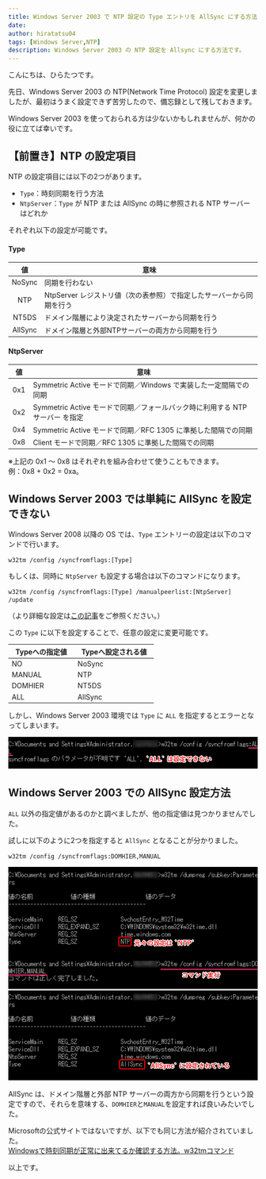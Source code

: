 ```yaml
---
title: Windows Server 2003 で NTP 設定の Type エントリを AllSync にする方法
date: 
author: hiratatsu04
tags: [Windows Server,NTP]
description: Windows Server 2003 の NTP 設定を Allsync にする方法です。
---
```


こんにちは、ひらたつです。

先日、Windows Server 2003 の NTP(Network Time Protocol) 設定を変更しましたが、最初はうまく設定できず苦労したので、備忘録として残しておきます。

Windows Server 2003 を使っておられる方は少ないかもしれませんが、何かの役に立てば幸いです。

## 【前置き】NTP の設定項目
NTP の設定項目には以下の2つがあります。
- `Type`：時刻同期を行う方法
- `NtpServer`：`Type` が NTP または AllSync の時に参照される NTP サーバー はどれか

それぞれ以下の設定が可能です。

#### Type

| &nbsp;&nbsp;&nbsp;&nbsp;&nbsp;値&nbsp;&nbsp;&nbsp;&nbsp;&nbsp; | 意味 |
| :---: | -- |
| NoSync | 同期を行わない |
| NTP | NtpServer レジストリ値（次の表参照）で指定したサーバーから同期を行う |
| NT5DS | ドメイン階層により決定されたサーバーから同期を行う |
| AllSync | ドメイン階層と外部NTPサーバーの両方から同期を行う |

#### NtpServer

| &nbsp;&nbsp;値&nbsp;&nbsp; | 意味 |
| :---: | -- |
| 0x1 | Symmetric Active モードで同期／Windows で実装した一定間隔での同期 |
| 0x2 | Symmetric Active モードで同期／フォールバック時に利用する NTP サーバー を指定 |
| 0x4 | Symmetric Active モードで同期／RFC 1305 に準拠した間隔での同期 |
| 0x8 | Client モードで同期／RFC 1305 に準拠した間隔での同期 |

※上記の 0x1 ～ 0x8 はそれぞれを組み合わせて使うこともできます。  
例：0x8 + 0x2 = 0xa。

## Windows Server 2003 では単純に AllSync を設定できない

Windows Server 2008 以降の OS では、`Type` エントリーの設定は以下のコマンドで行います。  
```
w32tm /config /syncfromflags:[Type]
```
もしくは、同時に `NtpServer` も設定する場合は以下のコマンドになります。  
```
w32tm /config /syncfromflags:[Type] /manualpeerlist:[NtpServer] /update
```

（より詳細な設定は[この記事](https://mseeeen.msen.jp/set-ntp-server-with-command-in-windows-server/)をご参照ください。）

この `Type` に以下を設定することで、任意の設定に変更可能です。

| &nbsp;&nbsp;Typeへの指定値&nbsp;&nbsp; | &nbsp;&nbsp;Typeへ設定される値&nbsp;&nbsp; |
| -- | -- |
| NO | NoSync |
| MANUAL | NTP |
| DOMHIER | NT5DS |
| ALL | AllSync |

しかし、Windows Server 2003 環境では `Type` に `ALL` を指定するとエラーとなってしまいます。

![指定値 ALL はエラー](images/ALLerror.png)

## Windows Server 2003 での AllSync 設定方法

`ALL` 以外の指定値があるのかと調べましたが、他の指定値は見つかりませんでした。

試しに以下のように2つを指定すると `AllSync` となることが分かりました。 
```
w32tm /config /syncfromflags:DOMHIER,MANUAL
```
![AllSync に設定](images/settingAllSync_1.png)
![AllSync になっているか確認](images/settingAllSync_2.png)

AllSync は、ドメイン階層と外部 NTP サーバーの両方から同期を行うという設定ですので、それらを意味する、`DOMHIER`と`MANUAL`を設定すれば良いみたいでした。

Microsoftの公式サイトではないですが、以下でも同じ方法が紹介されていました。  
[Windowsで時刻同期が正常に出来てるか確認する方法。w32tmコマンド](https://blog.putise.com/windows%E3%81%A7%E6%99%82%E5%88%BB%E5%90%8C%E6%9C%9F%E3%81%8C%E6%AD%A3%E5%B8%B8%E3%81%AB%E5%87%BA%E6%9D%A5%E3%81%A6%E3%82%8B%E3%81%8B%E7%A2%BA%E8%AA%8D%E3%81%99%E3%82%8B%E6%96%B9%E6%B3%95%E3%80%82w32t/)

以上です。
